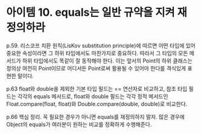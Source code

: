 # 아이템 10. equals는 일반 규약을 지켜 재정의하라

p.59. 리스코프 치환 원칙(LisKov substitution principle)에 따르면 어떤 타입에 있어 중요한 속성이라면 그 하위 타입에서도 마찬가지로 중요하다. 따라서 그 타입의 모든 메서드가 하위 타입에서도 똑같이 잘 동작해야 한다. 이는 앞서의 Point의 하위 클래스는 정의상 여전히 Point이므로 어디서든 Point로써 활용될 수 있어야 한다를 격식있게 표현한 말이다. 

p.63 float와 double을 제외한 기본 타입 필드는 == 연산자로 비교하고, 참조 타입 필드는 각각의 equals 메서드로, float와 double 필드는 각각 정적 메서드인 Float.compare(float, float)와 Double.compare(double, double)로 비교한다. 

p.66 핵심 정리. 꼭 필요한 경우가 아니면 equals를 재정의하지 말자. 많은 경우에 Object의 equals가 여러분이 원하는 비교를 정확하게 수행해준다.
